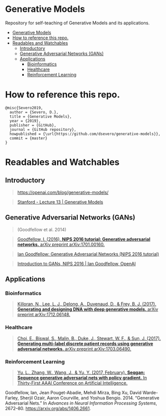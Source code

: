 # Generative Models

Repository for self-teaching of Generative Models and its applications.
<!--ts-->
   * [Generative Models](#generative-models)
   * [How to reference this repo.](#how-to-reference-this-repo)
   * [Readables and Watchables](#readables-and-watchables)
      * [Introductory](#introductory)
      * [Generative Adversarial Networks (GANs)](#generative-adversarial-networks-gans)
      * [Applications](#applications)
         * [Bioinformatics](#bioinformatics)
         * [Healthcare](#healthcare)
         * [Reinforcement Learning](#reinforcement-learning)

<!-- Added by: severo, at: Wed May 22 19:15:20 -03 2019 -->

<!--te-->

# How to reference this repo.

    @misc{Severo2019,
      author = {Severo, D.},
      title = {Generative Models},
      year = {2019},
      publisher = {GitHub},
      journal = {GitHub repository},
      howpublished = {\url{https://github.com/dsevero/generative-models}},
      commit = {master}
    }

# Readables and Watchables

## Introductory

> https://openai.com/blog/generative-models/

> [Stanford - Lecture 13 | Generative
> Models](https://www.youtube.com/watch?v=5WoItGTWV54)

## Generative Adversarial Networks (GANs)

> (Goodfellow et al. 2014)

> [Goodfellow, I. (2016). **NIPS 2016 tutorial: Generative adversarial
> networks.** arXiv preprint
> arXiv:1701.00160.](https://arxiv.org/abs/1701.00160)

> [Ian Goodfellow: Generative Adversarial Networks (NIPS 2016
> tutorial)](https://www.youtube.com/watch?v=HGYYEUSm-0Q)

> [Introduction to GANs, NIPS 2016 | Ian Goodfellow,
> OpenAI](https://www.youtube.com/watch?v=9JpdAg6uMXs)

## Applications

### Bioinformatics

> [Killoran, N., Lee, L. J., Delong, A., Duvenaud, D., & Frey, B. J.
> (2017). **Generating and designing DNA with deep generative models.**
> arXiv preprint arXiv:1712.06148.](https://arxiv.org/abs/1712.06148)

### Healthcare

> [Choi, E., Biswal, S., Malin, B., Duke, J., Stewart, W. F., & Sun, J.
> (2017). **Generating multi-label discrete patient records using
> generative adversarial networks.** arXiv preprint
> arXiv:1703.06490.](https://arxiv.org/pdf/1703.06490.pdf)

### Reinforcement Learning

> [Yu, L., Zhang, W., Wang, J., & Yu, Y. (2017, February). **Seqgan:
> Sequence generative adversarial nets with policy gradient.** In
> Thirty-First AAAI Conference on Artificial
> Intelligence.](https://arxiv.org/abs/1609.05473)

<div id="refs" class="references">

<div id="ref-goodfellow2014generative">

Goodfellow, Ian, Jean Pouget-Abadie, Mehdi Mirza, Bing Xu, David
Warde-Farley, Sherjil Ozair, Aaron Courville, and Yoshua Bengio. 2014.
“Generative Adversarial Nets.” In *Advances in Neural Information
Processing Systems*, 2672–80. <https://arxiv.org/abs/1406.2661>.

</div>

</div>
